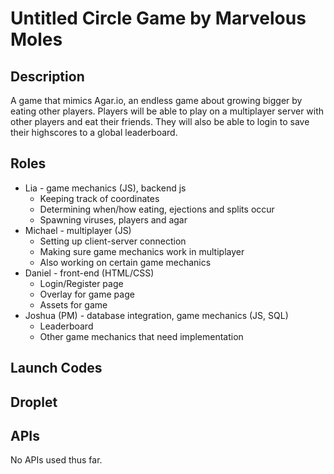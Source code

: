 # Untitled Circle Game by Marvelous Moles

## Description
A game that mimics Agar.io, an endless game about growing bigger by eating other players.  Players will be able to play on a multiplayer server with other players and eat their friends. They will also be able to login to save their highscores to a global leaderboard.

## Roles
* Lia - game mechanics (JS), backend
js
  * Keeping track of coordinates
  * Determining when/how eating, ejections and splits occur
  * Spawning viruses, players and agar
* Michael - multiplayer (JS)
  * Setting up client-server connection
  * Making sure game mechanics work in multiplayer
  * Also working on certain game mechanics
* Daniel - front-end (HTML/CSS)
  * Login/Register page
  * Overlay for game page
  * Assets for game
* Joshua (PM) - database integration, game mechanics (JS, SQL)
  * Leaderboard
  * Other game mechanics that need implementation

## Launch Codes


## Droplet


## APIs
No APIs used thus far.
